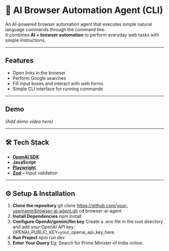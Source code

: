 # 🤖 AI Browser Automation Agent (CLI)

An AI-powered browser automation agent that executes simple natural language commands through the command line.  
It combines **AI + browser automation** to perform everyday web tasks with simple instructions.

---

##  Features
-  Open links in the browser  
-  Perform Google searches  
-  Fill input boxes and interact with web forms  
-  Simple CLI interface for running commands  

---

##  Demo
  

 *(Add demo video here)*  

---

## 🛠️ Tech Stack
- **[OpenAI SDK](https://www.npmjs.com/package/openai)** 
- **JavaScript**  
- **[Playwright](https://playwright.dev/)**
- **[Zod](https://zod.dev/)** – Input validation  

---

## ⚙️ Setup & Installation

1. **Clone the repository**
   git clone https://github.com/your-username/browser-ai-agent.git
   cd browser-ai-agent
2. **Install Dependencies**
    npm install
3. **Configure OpenAi/gemini/llm key**
   Create a .env file in the root directory and add your OpenAI API key:
   OPENAI_PUBLIC_KEY=your_openai_api_key_here
4. **Run Project**
   npm run dev
5. **Enter Your Query**
    Eg: Search for Prime Minister of India online.   
  
